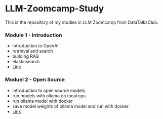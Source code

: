 # LLM-Zoomcamp-Study
This is the repository of my studies in LLM Zoomcamp from DataTalksClub.

### Module 1 - Introduction

- introduction to OpenAI
- retrieval and search
- building RAG 
- elasticsearch
- [Link](01-introduction)

### Moduel 2 - Open Source

- introduction to open source models
- run models with ollama on local cpu
- run ollama model with docker
- save model weights of ollama model and run with docker
- [Link](02-open-source)